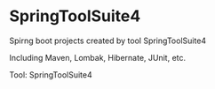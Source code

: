 # SpringToolSuite4

Spirng boot projects created by tool SpringToolSuite4

Including Maven, Lombak, Hibernate, JUnit, etc.

Tool: SpringToolSuite4
